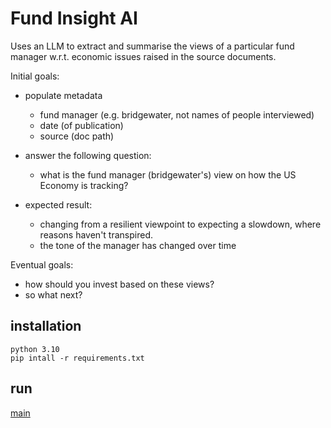 # Fund Insight AI

Uses an LLM to extract and summarise the views of a particular fund manager w.r.t. economic issues raised in the source documents.

Initial goals:

- populate metadata
  - fund manager (e.g. bridgewater, not names of people interviewed)
  - date (of publication)
  - source (doc path)

- answer the following question:
  - what is the fund manager (bridgewater's) view on how the US Economy is tracking?

- expected result:
  - changing from a resilient viewpoint to expecting a slowdown, where reasons haven't transpired.
  - the tone of the manager has changed over time

Eventual goals:

- how should you invest based on these views?
- so what next?

## installation

```
python 3.10
pip intall -r requirements.txt
```

## run

[main](src/main.py)
